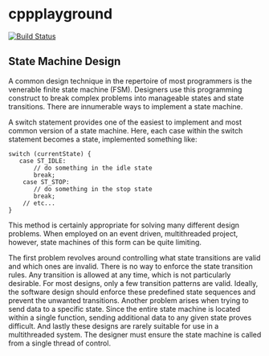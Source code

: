 # cppplayground

[![Build Status](https://travis-ci.org/fivunlm/cppplayground.svg?branch=master)](https://travis-ci.org/fivunlm/cppplayground)

## State Machine Design

A common design technique in the repertoire of most programmers is the venerable finite state machine (FSM). Designers use this programming construct to break complex problems into manageable states and state transitions. There are innumerable ways to implement a state machine.

A switch statement provides one of the easiest to implement and most common version of a state machine. Here, each case within the switch statement becomes a state, implemented something like:

```
switch (currentState) {
   case ST_IDLE:
       // do something in the idle state
       break;
    case ST_STOP:
       // do something in the stop state
       break;
    // etc...
}
```

This method is certainly appropriate for solving many different design problems. When employed on an event driven, multithreaded project, however, state machines of this form can be quite limiting.

The first problem revolves around controlling what state transitions are valid and which ones are invalid. There is no way to enforce the state transition rules. Any transition is allowed at any time, which is not particularly desirable. For most designs, only a few transition patterns are valid. Ideally, the software design should enforce these predefined state sequences and prevent the unwanted transitions. Another problem arises when trying to send data to a specific state. Since the entire state machine is located within a single function, sending additional data to any given state proves difficult. And lastly these designs are rarely suitable for use in a multithreaded system. The designer must ensure the state machine is called from a single thread of control.